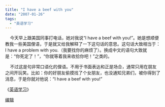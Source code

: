 ```yaml
---
title: "I have a beef with you"
date: "2007-01-26"
tags: 
  - "英语学习"
---
```


    今天早上跟美国同事打电话，她对我说“I have a beef with you!”。她是想顺便教我一些美国俚语，于是就又给我解释了一下这句话的意思。这句话大致相当于：I have a problem with you.（我要找你的麻烦了）。换成中文的语句大致就是：“你死定了！”，“你就等着我来收拾你吧！”之类的。

    不过这是句非常口语化的俚语。不用于书面表达和正是场合，通常只用在朋友之间开玩笑。比如：你的好朋友偷摸找了个女朋友，也没通知兄弟们，被你得到了消息，于是你就对他说：“I have a beef with you!”

《[英语学习](http://ruanqizhen.spaces.live.com/Blog/cns!1pU-rgQVTuuWM1TX8W8PfmDA!1074.entry)》

[编辑](http://ruanqizhen.spaces.live.com/?_c11_BlogPart_blogpart=blogentry&_c=BlogPart&_c02_owner=1&handle=cns!5852D4F797C53FB6!2050)
